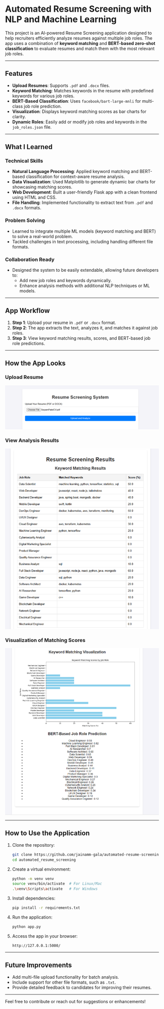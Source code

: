 
# Automated Resume Screening with NLP and Machine Learning

This project is an AI-powered Resume Screening application designed to help recruiters efficiently analyze resumes against multiple job roles. The app uses a combination of **keyword matching** and **BERT-based zero-shot classification** to evaluate resumes and match them with the most relevant job roles.

---

## Features
- **Upload Resumes**: Supports `.pdf` and `.docx` files.
- **Keyword Matching**: Matches keywords in the resume with predefined keywords for various job roles.
- **BERT-Based Classification**: Uses `facebook/bart-large-mnli` for multi-class job role prediction.
- **Visualization**: Displays keyword matching scores as bar charts for clarity.
- **Dynamic Roles**: Easily add or modify job roles and keywords in the `job_roles.json` file.
---

## What I Learned

### **Technical Skills**
- **Natural Language Processing**: Applied keyword matching and BERT-based classification for context-aware resume analysis.
- **Data Visualization**: Used Matplotlib to generate dynamic bar charts for showcasing matching scores.
- **Web Development**: Built a user-friendly Flask app with a clean frontend using HTML and CSS.
- **File Handling**: Implemented functionality to extract text from `.pdf` and `.docx` formats.

### **Problem Solving**
- Learned to integrate multiple ML models (keyword matching and BERT) to solve a real-world problem.
- Tackled challenges in text processing, including handling different file formats.

### **Collaboration Ready**
- Designed the system to be easily extendable, allowing future developers to:
  - Add new job roles and keywords dynamically.
  - Enhance analysis methods with additional NLP techniques or ML models.

---

## App Workflow
1. **Step 1**: Upload your resume in `.pdf` or `.docx` format.
2. **Step 2**: The app extracts the text, analyzes it, and matches it against job roles.
3. **Step 3**: View keyword matching results, scores, and BERT-based job role predictions.

---

## How the App Looks

### **Upload Resume**
![Upload Resume](Images/image-1.png)

### **View Analysis Results**
![Analysis Results](Images/image-2.png)

### **Visualization of Matching Scores**
![Visualization](Images/image-3.png)

---

## How to Use the Application
1. Clone the repository:
   ```bash
   git clone https://github.com/jainamm-gala/automated-resume-screening.git
   cd automated_resume_screening
   ```

2. Create a virtual environment:
   ```bash
   python -m venv venv
   source venv/bin/activate  # For Linux/Mac
   .\venv\Scripts\activate   # For Windows
   ```

3. Install dependencies:
   ```bash
   pip install -r requirements.txt
   ```

4. Run the application:
   ```bash
   python app.py
   ```

5. Access the app in your browser:
   ```
   http://127.0.0.1:5000/
   ```
---

## Future Improvements
- Add multi-file upload functionality for batch analysis.
- Include support for other file formats, such as `.txt`.
- Provide detailed feedback to candidates for improving their resumes.

---

Feel free to contribute or reach out for suggestions or enhancements!
